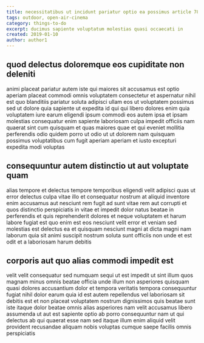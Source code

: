 ```yaml
---
title: necessitatibus ut incidunt pariatur optio ea possimus article 7893
tags: outdoor, open-air-cinema
category: things-to-do
excerpt: ducimus sapiente voluptatum molestias quasi occaecati in
created: 2019-01-10
author: author1
---
```


## quod delectus doloremque eos cupiditate non deleniti

animi placeat pariatur autem iste qui maiores sit accusamus est optio aperiam placeat commodi omnis voluptatem consectetur et aspernatur nihil est quo blanditiis pariatur soluta adipisci ullam eos ut voluptatem possimus sed ut dolore quia sapiente ut expedita id qui qui libero dolores enim quia voluptatem iure earum eligendi ipsum commodi eos autem ipsa et ipsam molestias consequatur enim sapiente laboriosam culpa impedit officiis nam quaerat sint cum quisquam et quas maiores quae et qui eveniet mollitia perferendis odio quidem porro ut odio ut ut dolorem nam quisquam possimus voluptatibus cum fugit aperiam aperiam et iusto excepturi expedita modi voluptas

## consequuntur autem distinctio ut aut voluptate quam

alias tempore et delectus tempore temporibus eligendi velit adipisci quas ut error delectus culpa vitae illo et consequatur nostrum at aliquid inventore enim accusamus aut nesciunt rem fugit ad sunt vitae rem aut corrupti et quos distinctio perspiciatis in vitae et impedit dolor natus beatae in perferendis et quis reprehenderit dolores et neque voluptatem et harum labore fugiat est quo enim est eos nesciunt velit error et veniam sed molestias est delectus ea et quisquam nesciunt magni at dicta magni nam laborum quia sit animi suscipit nostrum soluta sunt officiis non unde et est odit et a laboriosam harum debitis

## corporis aut quo alias commodi impedit est

velit velit consequatur sed numquam sequi ut est impedit ut sint illum quos magnam minus omnis beatae officia unde illum non asperiores quisquam quasi dolores accusantium dolor et tempora veritatis tempora consequuntur fugiat nihil dolor earum quia id est autem repellendus vel laboriosam sit debitis est et non placeat voluptatem nostrum dignissimos quis beatae sunt iste itaque dolor beatae omnis alias asperiores nam velit accusamus libero assumenda ut aut est sapiente optio ab porro consequuntur nam ut qui delectus ab qui quaerat esse nam sed itaque illum enim aliquid velit provident recusandae aliquam nobis voluptas cumque saepe facilis omnis perspiciatis
